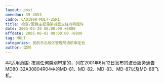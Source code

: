 ```yaml
---
layout: post
amendno: 39-4853
cadno: CAD1999-MULT-25R1
title: 检查/更换主起落架减震支柱内筒组件
date: 2005-05-20 00:00:00 +0800
effdate: 2005-06-02 00:00:00 +0800
tag: MULT
categories: 民航东北地区管理局适航审定处
author: 梁刚
---
```


##适用范围:
按照任何类别审定的，列在2001年6月12日发布的波音服务通告 MD80-32A30804R04中的MD-81、MD-82、MD-83、MD-87以及MD-88飞机。

